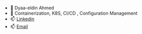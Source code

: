 - 👋 Dyaa-eldin Ahmed
- 👀 Containerization, K8S, CI/CD , Configuration Management
- 📫 [Linkedin](https://www.linkedin.com/in/dyaa-eldin-ahmed-mohamed-0aba13b1/)
- 📫 [Email](dyaaeldinahmed@gmail.com)

<!---
dyaaeldin/dyaaeldin is a ✨ special ✨ repository because its `README.md` (this file) appears on your GitHub profile.
You can click the Preview link to take a look at your changes.
--->
